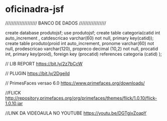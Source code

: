 # oficinadra-jsf

////////////////////    BANCO DE DADOS /////////////////

create database produtojsf;
use produtojsf;
create table categoria(catid int auto_increment , catdescricao varchar(60) not null, primary key(catid));
create table produto(proid int auto_increment, pronome varchar(60) not null, prodescricao varchar(120), propreco decimal (10,2) not null, procatid int,
primary key(proid), foreign key (procatid) references categoria (catid)
);




// LIB REPORT
https://bit.ly/2z7bCcW

// PLUGIN
https://bit.ly/2DgeiId

// PrimesFaces
versao 6.0
https://www.primefaces.org/downloads/


//FLICK
http://repository.primefaces.org/org/primefaces/themes/flick/1.0.10/flick-1.0.10.jar


//LINK DA VIDEOAULA NO YOUTUBE
https://youtu.be/DGTgjvZoapY